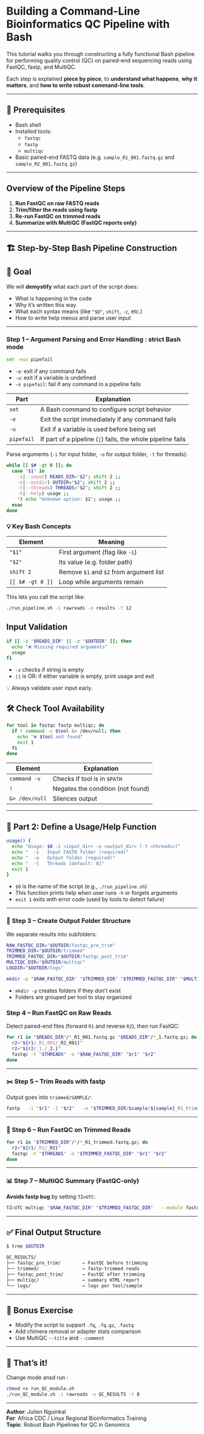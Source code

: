 
# Building a Command-Line Bioinformatics QC Pipeline with Bash

This tutorial walks you through constructing a fully functional Bash pipeline for performing quality control (QC) on paired-end sequencing reads using FastQC, fastp, and MultiQC.

Each step is explained **piece by piece**, to **understand what happens**, **why it matters**, and **how to write robust command-line tools**.

---

## 🔧 Prerequisites

- Bash shell
- Installed tools:
  - `fastqc`
  - `fastp`
  - `multiqc`
- Basic paired-end FASTQ data (e.g. `sample_R1_001.fastq.gz` and `sample_R2_001.fastq.gz`)

---

## Overview of the Pipeline Steps

1. **Run FastQC on raw FASTQ reads**
2. **Trim/filter the reads using fastp**
3. **Re-run FastQC on trimmed reads**
4. **Summarize with MultiQC (FastQC reports only)**

---

## 🏗️ Step-by-Step Bash Pipeline Construction

## 📌  Goal
We will **demystify** what each part of the script does:
- What is happening in the code
- Why it’s written this way
- What each syntax means (like `"$@"`, `shift`, `-z`, etc.)
- How to write help menus and parse user input


---

### Step 1 – Argument Parsing and Error Handling : strict Bash mode

```bash
set -euo pipefail
```

- `-e`: exit if any command fails
- `-u`: exit if a variable is undefined
- `-o pipefail`: fail if any command in a pipeline fails


| Part        | Explanation |
|-------------|-------------|
| `set`       | A Bash command to configure script behavior |
| `-e`        | Exit the script immediately if any command fails |
| `-u`        | Exit if a variable is used before being set |
| `pipefail`  | If part of a pipeline (`\|`) fails, the whole pipeline fails |


Parse arguments (`-i` for input folder, `-o` for output folder, `-t` for threads):

```bash
while [[ $# -gt 0 ]]; do
  case "$1" in
    -i|--input) READS_DIR="$2"; shift 2 ;;
    -o|--outdir) OUTDIR="$2"; shift 2 ;;
    -t|--threads) THREADS="$2"; shift 2 ;;
    -h|--help) usage ;;
    *) echo "Unknown option: $1"; usage ;;
  esac
done
```
### 💡 Key Bash Concepts

| Element     | Meaning |
|-------------|---------|
| `"$1"`      | First argument (flag like `-i`) |
| `"$2"`      | Its value (e.g. folder path) |
| `shift 2`   | Remove `$1` and `$2` from argument list |
| `[[ $# -gt 0 ]]` | Loop while arguments remain |

This lets you call the script like:

```bash
./run_pipeline.sh -i rawreads -o results -t 12
```

## Input Validation

```bash
if [[ -z "$READS_DIR" || -z "$OUTDIR" ]]; then
  echo "❌ Missing required arguments"
  usage
fi
```

- `-z` checks if string is empty
- `||` is OR: if either variable is empty, print usage and exit

💡 Always validate user input early.


## 🛠️ Check Tool Availability

```bash
for tool in fastqc fastp multiqc; do
  if ! command -v $tool &> /dev/null; then
    echo "❌ $tool not found"
    exit 1
  fi
done
```

| Element | Explanation |
|---------|-------------|
| `command -v` | Checks if tool is in `$PATH` |
| `!` | Negates the condition (not found) |
| `&> /dev/null` | Silences output |
---

## 📘 Part 2: Define a Usage/Help Function

```bash
usage() {
  echo "Usage: $0 -i <input_dir> -o <output_dir> [-t <threads>]"
  echo "  -i   Input FASTQ folder (required)"
  echo "  -o   Output folder (required)"
  echo "  -t   Threads [default: 8]"
  exit 1
}
```

- `$0` is the name of the script (e.g., `./run_pipeline.sh`)
- This function prints help when user runs `-h` or forgets arguments
- `exit 1` exits with error code (used by tools to detect failure)

---

### 📂 Step 3 – Create Output Folder Structure

We separate results into subfolders:

```bash
RAW_FASTQC_DIR="$OUTDIR/fastqc_pre_trim"
TRIMMED_DIR="$OUTDIR/trimmed"
TRIMMED_FASTQC_DIR="$OUTDIR/fastqc_post_trim"
MULTIQC_DIR="$OUTDIR/multiqc"
LOGDIR="$OUTDIR/logs"

mkdir -p "$RAW_FASTQC_DIR" "$TRIMMED_DIR" "$TRIMMED_FASTQC_DIR" "$MULTIQC_DIR" "$LOGDIR"
```
- `mkdir -p` creates folders if they don’t exist
- Folders are grouped per tool to stay organized


### Step 4 – Run FastQC on Raw Reads

Detect paired-end files (forward `R1` and reverse `R2`), then run FastQC:

```bash
for r1 in "$READS_DIR"/*_R1_001.fastq.gz "$READS_DIR"/*_1.fastq.gz; do
  r2="${r1/_R1_001/_R2_001}"
  r2="${r2/_1./_2.}"
  fastqc -t "$THREADS" -o "$RAW_FASTQC_DIR" "$r1" "$r2"
done
```

---

### ✂️ Step 5 – Trim Reads with fastp

Output goes into `trimmed/SAMPLE/`:

```bash
fastp   -i "$r1" -I "$r2"   -o "$TRIMMED_DIR/$sample/${sample}_R1_trimmed.fastq.gz"   -O "$TRIMMED_DIR/$sample/${sample}_R2_trimmed.fastq.gz"   -q 28 -p -g -l 40 --cut_tail -t 5 -w "$THREADS"
```

---

### 🔁 Step 6 – Run FastQC on Trimmed Reads

```bash
for r1 in "$TRIMMED_DIR"/*/*_R1_trimmed.fastq.gz; do
  r2="${r1/_R1/_R2}"
  fastqc -t "$THREADS" -o "$TRIMMED_FASTQC_DIR" "$r1" "$r2"
done
```

---

### 📊 Step 7 – MultiQC Summary (FastQC-only)

**Avoids fastp bug** by setting `TZ=UTC`:

```bash
TZ=UTC multiqc "$RAW_FASTQC_DIR" "$TRIMMED_FASTQC_DIR"   --module fastqc   --force --no-ansi   --outdir "$MULTIQC_DIR"   --filename multiqc_report.html
```

---

## ✅ Final Output Structure

```bash
$ tree $OUTDIR

QC_RESULTS/
├── fastqc_pre_trim/        ← FastQC before trimming
├── trimmed/                ← fastp-trimmed reads
├── fastqc_post_trim/       ← FastQC after trimming
├── multiqc/                ← summary HTML report
└── logs/                   ← logs per tool/sample
```

---


## 🧠 Bonus Exercise
- Modify the script to support `.fq`, `.fq.gz`, `.fastq`
- Add chimera removal or adapter stats comparison
- Use MultiQC `--title` and `--comment`

---

## 🧪 That’s it!
Change mode ansd run :

```bash
chmod +x run_QC_module.sh
./run_QC_module.sh -i rawreads -o QC_RESULTS -t 8
```

---

**Author**: Julien Nguinkal  
**For**: Africa CDC / Linux Regional Bioinformatics Training  
**Topic**: Robust Bash Pipelines for QC in Genomics
